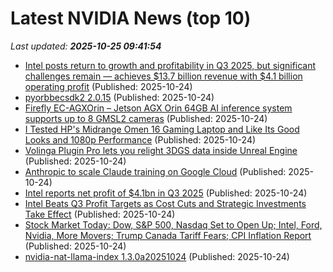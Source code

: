 # Latest NVIDIA News (top 10)
_Last updated: **2025-10-25 09:41:54**_

- [Intel posts return to growth and profitability in Q3 2025, but significant challenges remain — achieves $13.7 billion revenue with $4.1 billion operating profit](https://www.tomshardware.com/pc-components/cpus/intel-posts-surprise-return-to-growth-and-profitability-in-q3-2025-but-significant-challenges-remain-posts-usd13-7-billion-revenue-with-operating-profit) (Published: 2025-10-24)
- [pyorbbecsdk2 2.0.15](https://pypi.org/project/pyorbbecsdk2/) (Published: 2025-10-24)
- [Firefly EC-AGXOrin – Jetson AGX Orin 64GB AI inference system supports up to 8 GMSL2 cameras](https://www.cnx-software.com/2025/10/24/firefly-ec-agxorin-jetson-agx-orin-64gb-ai-inference-system-supports-up-to-8-gmsl2-cameras/) (Published: 2025-10-24)
- [I Tested HP's Midrange Omen 16 Gaming Laptop and Like Its Good Looks and 1080p Performance](https://www.cnet.com/tech/computing/i-tested-hps-midrange-omen-16-gaming-laptop-and-like-its-good-looks-and-1080p-performance/) (Published: 2025-10-24)
- [Volinga Plugin Pro lets you relight 3DGS data inside Unreal Engine](https://www.cgchannel.com/2025/10/volinga-plugin-pro-lets-you-relight-3dgs-data-inside-unreal-engine/) (Published: 2025-10-24)
- [Anthropic to scale Claude training on Google Cloud](https://www.verdict.co.uk/anthropic-claude-google-cloud/) (Published: 2025-10-24)
- [Intel reports net profit of $4.1bn in Q3 2025](https://www.verdict.co.uk/intel-net-profit-q3-2025/) (Published: 2025-10-24)
- [Intel Beats Q3 Profit Targets as Cost Cuts and Strategic Investments Take Effect](https://www.madshrimps.be/news/intel-beats-q3-profit-targets-as-cost-cuts-and-strategic-investments-take-effect/) (Published: 2025-10-24)
- [Stock Market Today: Dow, S&P 500, Nasdaq Set to Open Up; Intel, Ford, Nvidia, More Movers; Trump Canada Tariff Fears; CPI Inflation Report](https://biztoc.com/x/6b3ae3ccea4de3ec) (Published: 2025-10-24)
- [nvidia-nat-llama-index 1.3.0a20251024](https://pypi.org/project/nvidia-nat-llama-index/1.3.0a20251024/) (Published: 2025-10-24)

